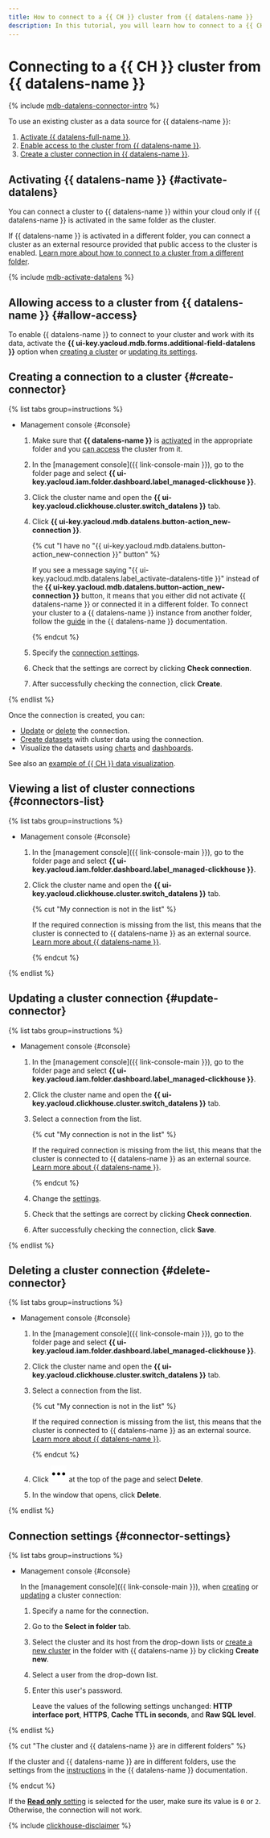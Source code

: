 ```yaml
---
title: How to connect to a {{ CH }} cluster from {{ datalens-name }}
description: In this tutorial, you will learn how to connect to a {{ CH }} cluster from {{ datalens-name }}.
---
```


# Connecting to a {{ CH }} cluster from {{ datalens-name }}

{% include [mdb-datalens-connector-intro](../../_includes/mdb/datalens-connector-intro.md) %}

To use an existing cluster as a data source for {{ datalens-name }}:
1. [Activate {{ datalens-full-name }}](#activate-datalens).
1. [Enable access to the cluster from {{ datalens-name }}](#allow-access).
1. [Create a cluster connection in {{ datalens-name }}](#create-connector).

## Activating {{ datalens-name }} {#activate-datalens}

You can connect a cluster to {{ datalens-name }} within your cloud only if {{ datalens-name }} is activated in the same folder as the cluster.

If {{ datalens-name }} is activated in a different folder, you can connect a cluster as an external resource provided that public access to the cluster is enabled. [Learn more about how to connect to a cluster from a different folder](../../datalens/operations/connection/create-clickhouse.md).

{% include [mdb-activate-datalens](../../_includes/mdb/datalens-activate.md) %}

## Allowing access to a cluster from {{ datalens-name }} {#allow-access}

To enable {{ datalens-name }} to connect to your cluster and work with its data, activate the **{{ ui-key.yacloud.mdb.forms.additional-field-datalens }}** option when [creating a cluster](cluster-create.md) or [updating its settings](update.md#change-additional-settings).

## Creating a connection to a cluster {#create-connector}

{% list tabs group=instructions %}

- Management console {#console}

  1. Make sure that **{{ datalens-name }}** is [activated](#activate-datalens) in the appropriate folder and you [can access](#allow-access) the cluster from it.
  1. In the [management console]({{ link-console-main }}), go to the folder page and select **{{ ui-key.yacloud.iam.folder.dashboard.label_managed-clickhouse }}**.
  1. Click the cluster name and open the **{{ ui-key.yacloud.clickhouse.cluster.switch_datalens }}** tab.
  1. Click **{{ ui-key.yacloud.mdb.datalens.button-action_new-connection }}**.

     {% cut "I have no "{{ ui-key.yacloud.mdb.datalens.button-action_new-connection }}" button" %}

     
     If you see a message saying "{{ ui-key.yacloud.mdb.datalens.label_activate-datalens-title }}" instead of the **{{ ui-key.yacloud.mdb.datalens.button-action_new-connection }}** button, it means that you either did not activate {{ datalens-name }} or connected it in a different folder. To connect your cluster to a {{ datalens-name }} instance from another folder, follow the [guide](../../datalens/operations/connection/create-clickhouse.md) in the {{ datalens-name }} documentation.


     {% endcut %}

  1. Specify the [connection settings](#connector-settings).
  1. Check that the settings are correct by clicking **Check connection**.
  1. After successfully checking the connection, click **Create**.

{% endlist %}

Once the connection is created, you can:
* [Update](#update-connector) or [delete](#delete-connector) the connection.
* [Create datasets](../../datalens/dataset/index.md) with cluster data using the connection.
* Visualize the datasets using [charts](../../datalens/concepts/chart/index.md) and [dashboards](../../datalens/concepts/dashboard.md).


See also an [example of {{ CH }} data visualization](../../tutorials/datalens/data-from-ch-visualization.md).


## Viewing a list of cluster connections {#connectors-list}

{% list tabs group=instructions %}

- Management console {#console}

  1. In the [management console]({{ link-console-main }}), go to the folder page and select **{{ ui-key.yacloud.iam.folder.dashboard.label_managed-clickhouse }}**.
  1. Click the cluster name and open the **{{ ui-key.yacloud.clickhouse.cluster.switch_datalens }}** tab.

     {% cut "My connection is not in the list" %}

     If the required connection is missing from the list, this means that the cluster is connected to {{ datalens-name }} as an external source. [Learn more about {{ datalens-name }}](../../datalens/).

     {% endcut %}

{% endlist %}

## Updating a cluster connection {#update-connector}

{% list tabs group=instructions %}

- Management console {#console}

  1. In the [management console]({{ link-console-main }}), go to the folder page and select **{{ ui-key.yacloud.iam.folder.dashboard.label_managed-clickhouse }}**.
  1. Click the cluster name and open the **{{ ui-key.yacloud.clickhouse.cluster.switch_datalens }}** tab.
  1. Select a connection from the list.

     {% cut "My connection is not in the list" %}

     If the required connection is missing from the list, this means that the cluster is connected to {{ datalens-name }} as an external source. [Learn more about {{ datalens-name }}](../../datalens/).

     {% endcut %}

  1. Change the [settings](#connector-settings).
  1. Check that the settings are correct by clicking **Check connection**.
  1. After successfully checking the connection, click **Save**.

{% endlist %}

## Deleting a cluster connection {#delete-connector}

{% list tabs group=instructions %}

- Management console {#console}

  1. In the [management console]({{ link-console-main }}), go to the folder page and select **{{ ui-key.yacloud.iam.folder.dashboard.label_managed-clickhouse }}**.
  1. Click the cluster name and open the **{{ ui-key.yacloud.clickhouse.cluster.switch_datalens }}** tab.
  1. Select a connection from the list.

     {% cut "My connection is not in the list" %}

     If the required connection is missing from the list, this means that the cluster is connected to {{ datalens-name }} as an external source. [Learn more about {{ datalens-name }}](../../datalens/).

     {% endcut %}

  1. Click ![image](../../_assets/console-icons/ellipsis.svg) at the top of the page and select **Delete**.
  1. In the window that opens, click **Delete**.

{% endlist %}

## Connection settings {#connector-settings}

{% list tabs group=instructions %}

- Management console {#console}

  In the [management console]({{ link-console-main }}), when [creating](#create-connector) or [updating](#update-connector) a cluster connection:
  1. Specify a name for the connection.
  1. Go to the **Select in folder** tab.
  1. Select the cluster and its host from the drop-down lists or [create a new cluster](cluster-create.md) in the folder with {{ datalens-name }} by clicking **Create new**.
  1. Select a user from the drop-down list.
  1. Enter this user's password.

     Leave the values of the following settings unchanged: **HTTP interface port**, **HTTPS**, **Cache TTL in seconds**, and **Raw SQL level**.

{% endlist %}

{% cut "The cluster and {{ datalens-name }} are in different folders" %}

If the cluster and {{ datalens-name }} are in different folders, use the settings from the [instructions](../../datalens/operations/connection/create-clickhouse.md) in the {{ datalens-name }} documentation.

{% endcut %}

If the [**Read only** setting](cluster-users.md#setting-readonly) is selected for the user, make sure its value is `0` or `2`. Otherwise, the connection will not work.

{% include [clickhouse-disclaimer](../../_includes/clickhouse-disclaimer.md) %}
